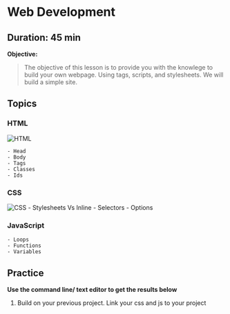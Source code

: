 # Web Development

**Duration: 45 min**
---
**Objective:**
> The objective of this lesson is to provide you with the knowlege to build your own webpage. Using tags, scripts, and stylesheets. We will build a simple site.

## Topics

### HTML
![HTML](https://media.geeksforgeeks.org/wp-content/cdn-uploads/20220401160946/HTML-Basic-Format.png)

    - Head
    - Body
    - Tags
    - Classes
    - Ids
### CSS
![CSS](https://developer.mozilla.org/en-US/docs/Learn/CSS/First_steps/How_CSS_is_structured/declaration.png)
    - Stylesheets Vs Inline
    - Selectors
    - Options
###  JavaScript
    - Loops
    - Functions
    - Variables


## Practice 
**Use the command line/ text editor to get the results below**
1. Build on your previous project. Link your css and js to your project